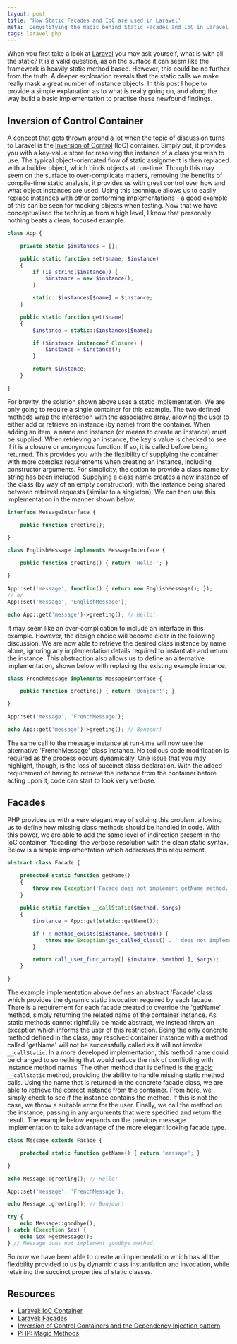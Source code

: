 ```yaml
---
layout: post
title: 'How Static Facades and IoC are used in Laravel'
meta: 'Demystifying the magic behind Static Facades and IoC in Laravel: Discover how Laravel employs static facades and inversion of control to enhance flexibility and maintainability.'
tags: laravel php
---
```


When you first take a look at [Laravel](http://laravel.com/) you may ask yourself, what is with all the static?
It is a valid question, as on the surface it can seem like the framework is heavily static method based.
However, this could be no further from the truth.
A deeper exploration reveals that the static calls we make really mask a great number of instance objects.
In this post I hope to provide a simple explanation as to what is really going on, and along the way build a basic implementation to practise these newfound findings.

<!--more-->

## Inversion of Control Container

A concept that gets thrown around a lot when the topic of discussion turns to Laravel is the [Inversion of Control](http://en.wikipedia.org/wiki/Inversion_of_control) (IoC) container.
Simply put, it provides you with a key-value store for resolving the instance of a class you wish to use.
The typical object-orientated flow of static assignment is then replaced with a builder object, which binds objects at run-time.
Though this may seem on the surface to over-complicate matters, removing the benefits of compile-time static analysis, it provides us with great control over how and what object instances are used.
Using this technique allows us to easily replace instances with other conforming implementations - a good example of this can be seen for mocking objects when testing.
Now that we have conceptualised the technique from a high level, I know that personally nothing beats a clean, focused example.

```php
class App {

    private static $instances = [];

    public static function set($name, $instance)
    {
        if (is_string($instance)) {
            $instance = new $instance();
        }

        static::$instances[$name] = $instance;
    }

    public static function get($name)
    {
        $instance = static::$instances[$name];

        if ($instance instanceof Closure) {
            $instance = $instance();
        }

        return $instance;
    }

}
```

For brevity, the solution shown above uses a static implementation.
We are only going to require a single container for this example.
The two defined methods wrap the interaction with the associative array, allowing the user to either add or retrieve an instance (by name) from the container.
When adding an item, a name and instance (or means to create an instance) must be supplied.
When retrieving an instance, the key's value is checked to see if it is a closure or anonymous function.
If so, it is called before being returned.
This provides you with the flexibility of supplying the container with more complex requirements when creating an instance, including constructor arguments.
For simplicity, the option to provide a class name by string has been included.
Supplying a class name creates a new instance of the class (by way of an empty constructor), with the instance being shared between retrieval requests (similar to a singleton).
We can then use this implementation in the manner shown below.

```php
interface MessageInterface {

    public function greeting();

}

class EnglishMessage implements MessageInterface {

    public function greeting() { return 'Hello!'; }

}

App::set('message', function() { return new EnglishMessage(); });
// or
App::set('message', 'EnglishMessage');

echo App::get('message')->greeting(); // Hello!
```

It may seem like an over-complication to include an interface in this example.
However, the design choice will become clear in the following discussion.
We are now able to retrieve the desired class instance by name alone, ignoring any implementation details required to instantiate and return the instance.
This abstraction also allows us to define an alternative implementation, shown below with replacing the existing example instance.

```php
class FrenchMessage implements MessageInterface {

    public function greeting() { return 'Bonjour!'; }

}

App::set('message', 'FrenchMessage');

echo App::get('message')->greeting(); // Bonjour!
```

The same call to the message instance at run-time will now use the alternative 'FrenchMessage' class instance.
No tedious code modification is required as the process occurs dynamically.
One issue that you may highlight, though, is the loss of succinct class declaration.
With the added requirement of having to retrieve the instance from the container before acting upon it, code can start to look very verbose.

## Facades

PHP provides us with a very elegant way of solving this problem, allowing us to define how missing class methods should be handled in code.
With this power, we are able to add the same level of indirection present in the IoC container, 'facading' the verbose resolution with the clean static syntax.
Below is a simple implementation which addresses this requirement.

```php
abstract class Facade {

    protected static function getName()
    {
        throw new Exception('Facade does not implement getName method.');
    }

    public static function __callStatic($method, $args)
    {
        $instance = App::get(static::getName());

        if ( ! method_exists($instance, $method)) {
            throw new Exception(get_called_class() . ' does not implement ' . $method . ' method.');
        }

        return call_user_func_array([ $instance, $method ], $args);
    }

}
```

The example implementation above defines an abstract 'Facade' class which provides the dynamic static invocation required by each facade.
There is a requirement for each facade created to override the 'getName' method, simply returning the related name of the container instance.
As static methods cannot rightfully be made abstract, we instead throw an exception which informs the user of this restriction.
Being the only concrete method defined in the class, any resolved container instance with a method called 'getName' will not be successfully called as it will not invoke `__callStatic`.
In a more developed implementation, this method name could be changed to something that would reduce the risk of conflicting with instance method names.
The other method that is defined is the [magic](http://www.php.net/manual/en/language.oop5.magic.php) `__callStatic` method, providing the ability to handle missing static method calls.
Using the name that is returned in the concrete facade class, we are able to retrieve the correct instance from the container.
From here, we simply check to see if the instance contains the method.
If this is not the case, we throw a suitable error for the user.
Finally, we call the method on the instance, passing in any arguments that were specified and return the result.
The example below expands on the previous message implementation to take advantage of the more elegant looking facade type.

```php
class Message extends Facade {

    protected static function getName() { return 'message'; }

}

echo Message::greeting(); // Hello!

App::set('message', 'FrenchMessage');

echo Message::greeting(); // Bonjour!

try {
    echo Message::goodbye();
} catch (Exception $ex) {
    echo $ex->getMessage();
} // Message does not implement goodbye method.
```

So now we have been able to create an implementation which has all the flexibility provided to us by dynamic class instantiation and invocation, while retaining the succinct properties of static classes.

## Resources

- [Laravel: IoC Container](http://laravel.com/docs/ioc)
- [Laravel: Facades](http://laravel.com/docs/facades)
- [Inversion of Control Containers and the Dependency Injection pattern](http://martinfowler.com/articles/injection.html)
- [PHP: Magic Methods](http://www.php.net/manual/en/language.oop5.magic.php)
